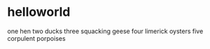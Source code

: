 # helloworld
one hen
two ducks
three squacking geese
four limerick oysters
five corpulent porpoises
